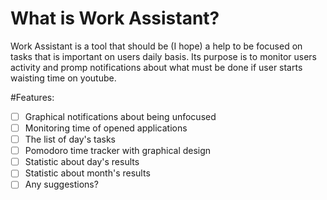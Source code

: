 # What is Work Assistant?

Work Assistant is a tool that should be (I hope) a help to be focused on tasks that is important on users daily basis. Its
purpose is to monitor users activity and promp notifications about what must be done if user starts waisting time on
youtube.

#Features:

- [ ] Graphical notifications about being unfocused
- [ ] Monitoring time of opened applications
- [ ] The list of day's tasks
- [ ] Pomodoro time tracker with graphical design
- [ ] Statistic about day's results
- [ ] Statistic about month's results
- [ ] Any suggestions?
